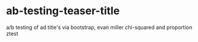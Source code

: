 # ab-testing-teaser-title
a/b testing of ad title's
via bootstrap, evan miller chi-squared and proportion ztest
